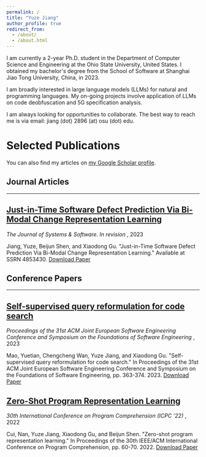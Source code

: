 ```yaml
---
permalink: /
title: "Yuze Jiang"
author_profile: true
redirect_from: 
  - /about/
  - /about.html
---
```

I am currently a 2-year Ph.D. student in the Department of Computer Science and Engineering at the Ohio State University, United States. I obtained my bachelor's degree from the School of Software at Shanghai Jiao Tong University, China, in 2023.

I am broadly interested in large language models (LLMs) for natural and programming languages. My on-going projects involve application of LLMs on code deobfuscation and 5G specification analysis.

I am always looking for opportunities to collaborate. The best way to reach me is via email: jiang (dot) 2896 (at) osu (dot) edu.

# Selected Publications

You can also find my articles on [my Google Scholar profile](https://scholar.google.com/citations?user=AsvTdRIAAAAJ&hl=en).

## Journal Articles

---

## [Just-in-Time Software Defect Prediction Via Bi-Modal Change Representation Learning](https://jyz-1201.github.io/publication/paper3)

 *The Journal of Systems & Software. In revision* , 2023

Jiang, Yuze, Beijun Shen, and Xiaodong Gu. "Just-in-Time Software Defect Prediction Via Bi-Modal Change Representation Learning." Available at SSRN 4853430.
[Download Paper](https://papers.ssrn.com/sol3/papers.cfm?abstract_id=4853430)

## Conference Papers

---

## [Self-supervised query reformulation for code search](https://jyz-1201.github.io/publication/paper2)

 *Proceedings of the 31st ACM Joint European Software Engineering Conference and Symposium on the Foundations of Software Engineering* , 2023

Mao, Yuetian, Chengcheng Wan, Yuze Jiang, and Xiaodong Gu. "Self-supervised query reformulation for code search." In Proceedings of the 31st ACM Joint European Software Engineering Conference and Symposium on the Foundations of Software Engineering, pp. 363-374. 2023.
[Download Paper](https://arxiv.org/pdf/2307.00267)

## [Zero-Shot Program Representation Learning](https://jyz-1201.github.io/publication/paper1)

 *30th International Conference on Program Comprehension (ICPC ’22)* , 2022

Cui, Nan, Yuze Jiang, Xiaodong Gu, and Beijun Shen. "Zero-shot program representation learning." In Proceedings of the 30th IEEE/ACM International Conference on Program Comprehension, pp. 60-70. 2022.
[Download Paper](https://arxiv.org/pdf/2204.08360)

